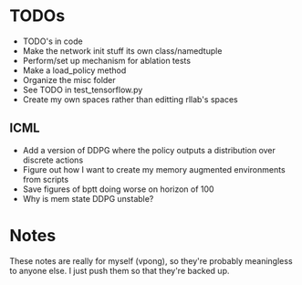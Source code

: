 # TODOs
 - TODO's in code
 - Make the network init stuff its own class/namedtuple
 - Perform/set up mechanism for ablation tests
 - Make a load_policy method
 - Organize the misc folder
 - See TODO in test_tensorflow.py
 - Create my own spaces rather than editting rllab's spaces

## ICML
 - Add a version of DDPG where the policy outputs a distribution over discrete actions
 - Figure out how I want to create my memory augmented environments from scripts
 - Save figures of bptt doing worse on horizon of 100
 - Why is mem state DDPG unstable?

# Notes
These notes are really for myself (vpong), so they're probably meaningless to anyone else.
I just push them so that they're backed up.
